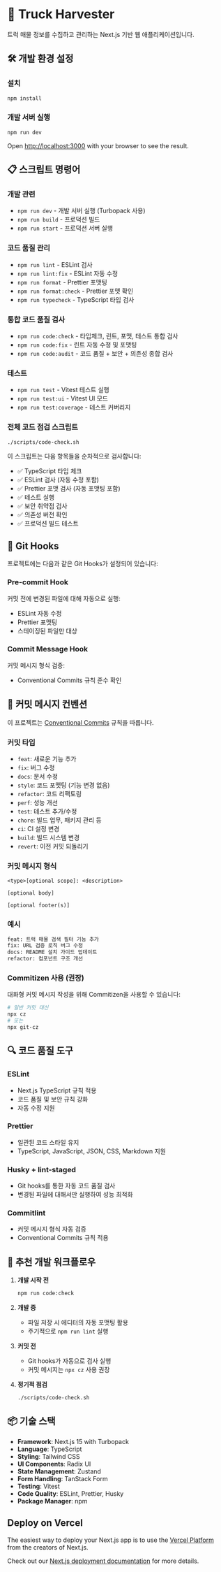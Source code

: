 # 🚛 Truck Harvester

트럭 매물 정보를 수집하고 관리하는 Next.js 기반 웹 애플리케이션입니다.

## 🛠️ 개발 환경 설정

### 설치

```bash
npm install
```

### 개발 서버 실행

```bash
npm run dev
```

Open [http://localhost:3000](http://localhost:3000) with your browser to see the result.

## 📋 스크립트 명령어

### 개발 관련

- `npm run dev` - 개발 서버 실행 (Turbopack 사용)
- `npm run build` - 프로덕션 빌드
- `npm run start` - 프로덕션 서버 실행

### 코드 품질 관리

- `npm run lint` - ESLint 검사
- `npm run lint:fix` - ESLint 자동 수정
- `npm run format` - Prettier 포맷팅
- `npm run format:check` - Prettier 포맷 확인
- `npm run typecheck` - TypeScript 타입 검사

### 통합 코드 품질 검사

- `npm run code:check` - 타입체크, 린트, 포맷, 테스트 통합 검사
- `npm run code:fix` - 린트 자동 수정 및 포맷팅
- `npm run code:audit` - 코드 품질 + 보안 + 의존성 종합 검사

### 테스트

- `npm run test` - Vitest 테스트 실행
- `npm run test:ui` - Vitest UI 모드
- `npm run test:coverage` - 테스트 커버리지

### 전체 코드 점검 스크립트

```bash
./scripts/code-check.sh
```

이 스크립트는 다음 항목들을 순차적으로 검사합니다:

- ✅ TypeScript 타입 체크
- ✅ ESLint 검사 (자동 수정 포함)
- ✅ Prettier 포맷 검사 (자동 포맷팅 포함)
- ✅ 테스트 실행
- ✅ 보안 취약점 검사
- ✅ 의존성 버전 확인
- ✅ 프로덕션 빌드 테스트

## 🔧 Git Hooks

프로젝트에는 다음과 같은 Git Hooks가 설정되어 있습니다:

### Pre-commit Hook

커밋 전에 변경된 파일에 대해 자동으로 실행:

- ESLint 자동 수정
- Prettier 포맷팅
- 스테이징된 파일만 대상

### Commit Message Hook

커밋 메시지 형식 검증:

- Conventional Commits 규칙 준수 확인

## 📝 커밋 메시지 컨벤션

이 프로젝트는 [Conventional Commits](https://www.conventionalcommits.org/) 규칙을 따릅니다.

### 커밋 타입

- `feat`: 새로운 기능 추가
- `fix`: 버그 수정
- `docs`: 문서 수정
- `style`: 코드 포맷팅 (기능 변경 없음)
- `refactor`: 코드 리팩토링
- `perf`: 성능 개선
- `test`: 테스트 추가/수정
- `chore`: 빌드 업무, 패키지 관리 등
- `ci`: CI 설정 변경
- `build`: 빌드 시스템 변경
- `revert`: 이전 커밋 되돌리기

### 커밋 메시지 형식

```
<type>[optional scope]: <description>

[optional body]

[optional footer(s)]
```

### 예시

```bash
feat: 트럭 매물 검색 필터 기능 추가
fix: URL 검증 로직 버그 수정
docs: README 설치 가이드 업데이트
refactor: 컴포넌트 구조 개선
```

### Commitizen 사용 (권장)

대화형 커밋 메시지 작성을 위해 Commitizen을 사용할 수 있습니다:

```bash
# 일반 커밋 대신
npx cz
# 또는
npx git-cz
```

## 🔍 코드 품질 도구

### ESLint

- Next.js TypeScript 규칙 적용
- 코드 품질 및 보안 규칙 강화
- 자동 수정 지원

### Prettier

- 일관된 코드 스타일 유지
- TypeScript, JavaScript, JSON, CSS, Markdown 지원

### Husky + lint-staged

- Git hooks를 통한 자동 코드 품질 검사
- 변경된 파일에 대해서만 실행하여 성능 최적화

### Commitlint

- 커밋 메시지 형식 자동 검증
- Conventional Commits 규칙 적용

## 🚀 추천 개발 워크플로우

1. **개발 시작 전**

   ```bash
   npm run code:check
   ```

2. **개발 중**
   - 파일 저장 시 에디터의 자동 포맷팅 활용
   - 주기적으로 `npm run lint` 실행

3. **커밋 전**
   - Git hooks가 자동으로 검사 실행
   - 커밋 메시지는 `npx cz` 사용 권장

4. **정기적 점검**
   ```bash
   ./scripts/code-check.sh
   ```

## 📦 기술 스택

- **Framework**: Next.js 15 with Turbopack
- **Language**: TypeScript
- **Styling**: Tailwind CSS
- **UI Components**: Radix UI
- **State Management**: Zustand
- **Form Handling**: TanStack Form
- **Testing**: Vitest
- **Code Quality**: ESLint, Prettier, Husky
- **Package Manager**: npm

## Deploy on Vercel

The easiest way to deploy your Next.js app is to use the [Vercel Platform](https://vercel.com/new?utm_medium=default-template&filter=next.js&utm_source=create-next-app&utm_campaign=create-next-app-readme) from the creators of Next.js.

Check out our [Next.js deployment documentation](https://nextjs.org/docs/app/building-your-application/deploying) for more details.
